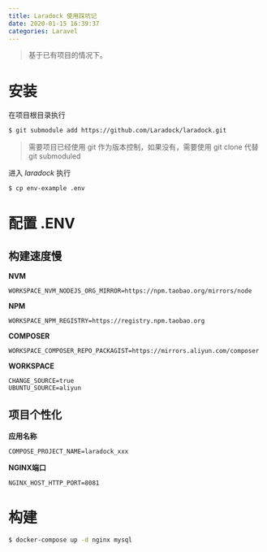 ```yaml
---
title: Laradock 使用踩坑记
date: 2020-01-15 16:39:37
categories: Laravel
---
```


> 基于已有项目的情况下。

# 安装

在项目根目录执行

```bash
$ git submodule add https://github.com/Laradock/laradock.git
```

> 需要项目已经使用 git 作为版本控制，如果没有，需要使用 git clone 代替 git submoduled

进入 *laradock* 执行

```bash
$ cp env-example .env
```

# 配置 .ENV

## 构建速度慢

**NVM**

```env
WORKSPACE_NVM_NODEJS_ORG_MIRROR=https://npm.taobao.org/mirrors/node
```

**NPM**

```env
WORKSPACE_NPM_REGISTRY=https://registry.npm.taobao.org
```

**COMPOSER**

```env
WORKSPACE_COMPOSER_REPO_PACKAGIST=https://mirrors.aliyun.com/composer
```

**WORKSPACE**

```env
CHANGE_SOURCE=true
UBUNTU_SOURCE=aliyun
```

## 项目个性化

**应用名称**

```env
COMPOSE_PROJECT_NAME=laradock_xxx
```

**NGINX端口**

```env
NGINX_HOST_HTTP_PORT=8081
```

# 构建

```bash
$ docker-compose up -d nginx mysql
```

